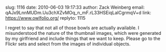 slug:    1116
date:    2010-06-03 19:17:33
author:  Zack Weinberg
email:   qAJx9LnnMUDm.Uu3chXZvMOq_n_mF.rL33HSEiqLalCgrmqV+d
link:     https://www.owlfolio.org/
replyto: 1115

I regret to say that not all of those bowls are actually available.  I
misunderstood the nature of the thumbnail images, which were generated
by my girlfriend and include things that we want to keep.  Please go
to the Flickr sets and select from the images of individual objects.
